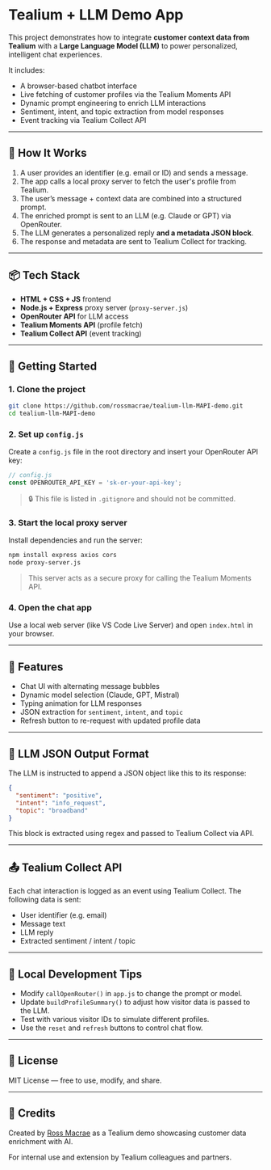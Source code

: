 # Tealium + LLM Demo App

This project demonstrates how to integrate **customer context data from Tealium** with a **Large Language Model (LLM)** to power personalized, intelligent chat experiences.

It includes:
- A browser-based chatbot interface
- Live fetching of customer profiles via the Tealium Moments API
- Dynamic prompt engineering to enrich LLM interactions
- Sentiment, intent, and topic extraction from model responses
- Event tracking via Tealium Collect API

---

## 🔧 How It Works

1. A user provides an identifier (e.g. email or ID) and sends a message.
2. The app calls a local proxy server to fetch the user's profile from Tealium.
3. The user’s message + context data are combined into a structured prompt.
4. The enriched prompt is sent to an LLM (e.g. Claude or GPT) via OpenRouter.
5. The LLM generates a personalized reply **and a metadata JSON block**.
6. The response and metadata are sent to Tealium Collect for tracking.

---

## 📦 Tech Stack

- **HTML + CSS + JS** frontend
- **Node.js + Express** proxy server (`proxy-server.js`)
- **OpenRouter API** for LLM access
- **Tealium Moments API** (profile fetch)
- **Tealium Collect API** (event tracking)

---

## 🚀 Getting Started

### 1. Clone the project

```bash
git clone https://github.com/rossmacrae/tealium-llm-MAPI-demo.git
cd tealium-llm-MAPI-demo
```

### 2. Set up `config.js`

Create a `config.js` file in the root directory and insert your OpenRouter API key:

```js
// config.js
const OPENROUTER_API_KEY = 'sk-or-your-api-key';
```

> 🔒 This file is listed in `.gitignore` and should not be committed.

### 3. Start the local proxy server

Install dependencies and run the server:

```bash
npm install express axios cors
node proxy-server.js
```

> This server acts as a secure proxy for calling the Tealium Moments API.

### 4. Open the chat app

Use a local web server (like VS Code Live Server) and open `index.html` in your browser.

---

## 💬 Features

- Chat UI with alternating message bubbles
- Dynamic model selection (Claude, GPT, Mistral)
- Typing animation for LLM responses
- JSON extraction for `sentiment`, `intent`, and `topic`
- Refresh button to re-request with updated profile data

---

## 🧠 LLM JSON Output Format

The LLM is instructed to append a JSON object like this to its response:

```json
{
  "sentiment": "positive",
  "intent": "info_request",
  "topic": "broadband"
}
```

This block is extracted using regex and passed to Tealium Collect via API.

---

## 📤 Tealium Collect API

Each chat interaction is logged as an event using Tealium Collect. The following data is sent:

- User identifier (e.g. email)
- Message text
- LLM reply
- Extracted sentiment / intent / topic

---

## 🧪 Local Development Tips

- Modify `callOpenRouter()` in `app.js` to change the prompt or model.
- Update `buildProfileSummary()` to adjust how visitor data is passed to the LLM.
- Test with various visitor IDs to simulate different profiles.
- Use the `reset` and `refresh` buttons to control chat flow.

---

## 📄 License

MIT License — free to use, modify, and share.

---

## 👥 Credits

Created by [Ross Macrae](https://github.com/rossmacrae) as a Tealium demo showcasing customer data enrichment with AI.

For internal use and extension by Tealium colleagues and partners.

